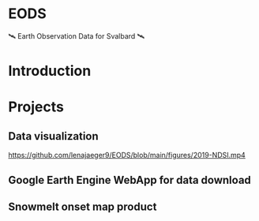# EODS
🛰️ Earth Observation Data for Svalbard 🛰️

# Introduction 

# Projects 

## Data visualization
https://github.com/lenajaeger9/EODS/blob/main/figures/2019-NDSI.mp4

## Google Earth Engine WebApp for data download


## Snowmelt onset map product

# 

